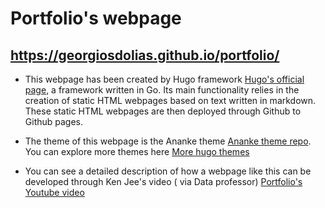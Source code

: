 # Portfolio's webpage

## https://georgiosdolias.github.io/portfolio/

* This webpage has been created by Hugo framework [Hugo's official page](https://gohugo.io/), a framework written in Go. Its main functionality relies in the creation of static HTML webpages based on text written in markdown. These static HTML webpages are then deployed through Github to Github pages.

* The theme of this webpage is the Ananke theme [Ananke theme repo](https://github.com/theNewDynamic/gohugo-theme-ananke). You can explore more themes here  [More hugo themes](https://themes.gohugo.io/) 

* You can see a detailed description of how a webpage like this can be developed through Ken Jee's video ( via Data professor) [Portfolio's Youtube video](https://www.youtube.com/watch?v=mEZ1Hj5yQ-8&list=LL)
